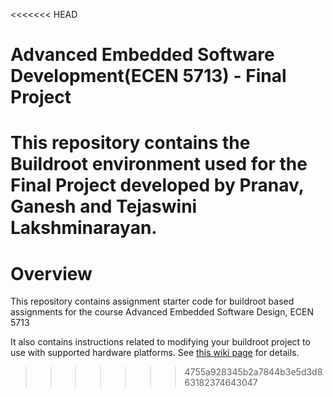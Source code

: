 <<<<<<< HEAD
# Advanced Embedded Software Development(ECEN 5713) - Final Project
This repository contains the Buildroot environment used for the Final Project developed by Pranav, Ganesh and Tejaswini Lakshminarayan.
=======
# Overview

This repository contains assignment starter code for buildroot based assignments for the course Advanced Embedded Software Design, ECEN 5713

It also contains instructions related to modifying your buildroot project to use with supported hardware platforms.  See [this wiki page](https://github.com/cu-ecen-5013/buildroot-assignments-base/wiki/Supported-Hardware) for details.
>>>>>>> 4755a928345b2a7844b3e5d3d863182374643047
